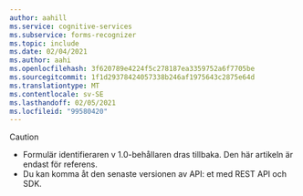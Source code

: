 ```yaml
---
author: aahill
ms.service: cognitive-services
ms.subservice: forms-recognizer
ms.topic: include
ms.date: 02/04/2021
ms.author: aahi
ms.openlocfilehash: 3f620789e4224f5c278187ea3359752a6f7705be
ms.sourcegitcommit: 1f1d29378424057338b246af1975643c2875e64d
ms.translationtype: MT
ms.contentlocale: sv-SE
ms.lasthandoff: 02/05/2021
ms.locfileid: "99580420"
---
```

> [!CAUTION]
> * Formulär identifieraren v 1.0-behållaren dras tillbaka. Den här artikeln är endast för referens. 
> * Du kan komma åt den senaste versionen av API: et med REST API och SDK.